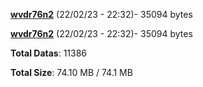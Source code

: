 [**wvdr76n2**](/data/wvdr76n2.txt) (22/02/23 - 22:32)- 35094 bytes

[**wvdr76n2**](/data/wvdr76n2.txt) (22/02/23 - 22:32)- 35094 bytes

**Total Datas**: 11386

**Total Size**: 74.10 MB / 74.1 MB